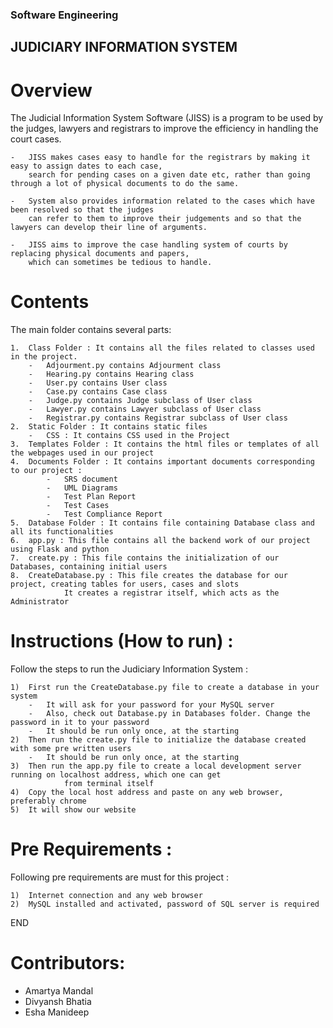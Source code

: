 ### Software Engineering

## JUDICIARY INFORMATION SYSTEM

# Overview

The Judicial Information System Software (JISS) is a program to be used by the judges, lawyers and 
registrars to improve the efficiency in handling the court cases. 

	-	JISS makes cases easy to handle for the registrars by making it easy to assign dates to each case, 	
		search for pending cases on a given date etc, rather than going through a lot of physical documents to do the same.
		
	-	System also provides information related to the cases which have been resolved so that the judges 
		can refer to them to improve their judgements and so that the lawyers can develop their line of arguments. 
		
	-	JISS aims to improve the case handling system of courts by replacing physical documents and papers,
		which can sometimes be tedious to handle.

# Contents

The main folder contains several parts:

	1.	Class Folder : It contains all the files related to classes used in the project.
		-	Adjourment.py contains Adjourment class
		-	Hearing.py contains Hearing class
		-	User.py contains User class
		-	Case.py contains Case class
		-	Judge.py contains Judge subclass of User class
		-	Lawyer.py contains Lawyer subclass of User class
		-	Registrar.py contains Registrar subclass of User class
	2.	Static Folder : It contains static files
		-	CSS : It contains CSS used in the Project
	3.	Templates Folder : It contains the html files or templates of all the webpages used in our project
	4.	Documents Folder : It contains important documents corresponding to our project :
			-	SRS document
			-	UML Diagrams
			-	Test Plan Report
			-	Test Cases
			-	Test Compliance Report
	5.	Database Folder : It contains file containing Database class and all its functionalities
	6.	app.py : This file contains all the backend work of our project using Flask and python
	7.	create.py : This file contains the initialization of our Databases, containing initial users
	8.	CreateDatabase.py : This file creates the database for our project, creating tables for users, cases and slots
				It creates a registrar itself, which acts as the Administrator

# Instructions (How to run) :

Follow the steps to run the Judiciary Information System :

	1)	First run the CreateDatabase.py file to create a database in your system
		-	It will ask for your password for your MySQL server
		-	Also, check out Database.py in Databases folder. Change the password in it to your password
		-	It should be run only once, at the starting
	2)	Then run the create.py file to initialize the database created with some pre written users
		-	It should be run only once, at the starting
	3)	Then run the app.py file to create a local development server running on localhost address, which one can get 
				from terminal itself
	4)	Copy the local host address and paste on any web browser, preferably chrome
	5)	It will show our website

# Pre Requirements :

Following pre requirements are must for this project :

	1)	Internet connection and any web browser
	2)	MySQL installed and activated, password of SQL server is required


END

# Contributors:

- Amartya Mandal
- Divyansh Bhatia
- Esha Manideep
